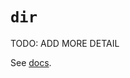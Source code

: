 # `dir`

TODO: ADD MORE DETAIL

See [docs][docs].

[docs]: https://docs.python.org/3/library/functions.html#dir
